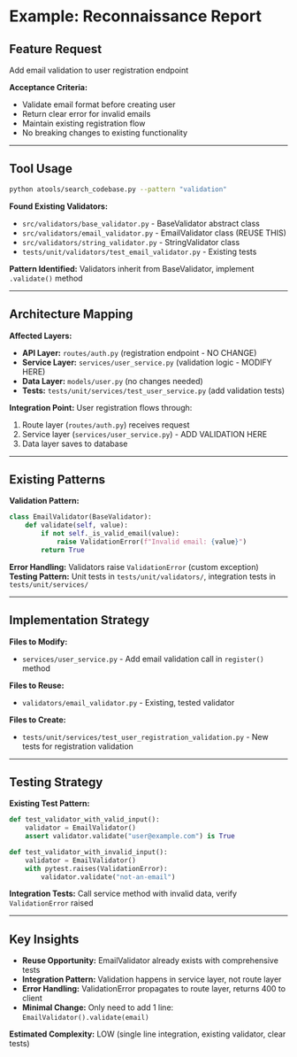 # Example: Reconnaissance Report

## Feature Request
Add email validation to user registration endpoint

**Acceptance Criteria:**
- Validate email format before creating user
- Return clear error for invalid emails
- Maintain existing registration flow
- No breaking changes to existing functionality

---

## Tool Usage
```bash
python atools/search_codebase.py --pattern "validation"
```

**Found Existing Validators:**
- `src/validators/base_validator.py` - BaseValidator abstract class
- `src/validators/email_validator.py` - EmailValidator class (REUSE THIS)
- `src/validators/string_validator.py` - StringValidator class
- `tests/unit/validators/test_email_validator.py` - Existing tests

**Pattern Identified:** Validators inherit from BaseValidator, implement `.validate()` method

---

## Architecture Mapping

**Affected Layers:**
- **API Layer:** `routes/auth.py` (registration endpoint - NO CHANGE)
- **Service Layer:** `services/user_service.py` (validation logic - MODIFY HERE)
- **Data Layer:** `models/user.py` (no changes needed)
- **Tests:** `tests/unit/services/test_user_service.py` (add validation tests)

**Integration Point:** User registration flows through:
1. Route layer (`routes/auth.py`) receives request
2. Service layer (`services/user_service.py`) - ADD VALIDATION HERE
3. Data layer saves to database

---

## Existing Patterns

**Validation Pattern:**
```python
class EmailValidator(BaseValidator):
    def validate(self, value):
        if not self._is_valid_email(value):
            raise ValidationError(f"Invalid email: {value}")
        return True
```

**Error Handling:** Validators raise `ValidationError` (custom exception)
**Testing Pattern:** Unit tests in `tests/unit/validators/`, integration tests in `tests/unit/services/`

---

## Implementation Strategy

**Files to Modify:**
- `services/user_service.py` - Add email validation call in `register()` method

**Files to Reuse:**
- `validators/email_validator.py` - Existing, tested validator

**Files to Create:**
- `tests/unit/services/test_user_registration_validation.py` - New tests for registration validation

---

## Testing Strategy

**Existing Test Pattern:**
```python
def test_validator_with_valid_input():
    validator = EmailValidator()
    assert validator.validate("user@example.com") is True

def test_validator_with_invalid_input():
    validator = EmailValidator()
    with pytest.raises(ValidationError):
        validator.validate("not-an-email")
```

**Integration Tests:** Call service method with invalid data, verify `ValidationError` raised

---

## Key Insights

- **Reuse Opportunity:** EmailValidator already exists with comprehensive tests
- **Integration Pattern:** Validation happens in service layer, not route layer
- **Error Handling:** ValidationError propagates to route layer, returns 400 to client
- **Minimal Change:** Only need to add 1 line: `EmailValidator().validate(email)`

**Estimated Complexity:** LOW (single line integration, existing validator, clear tests)
